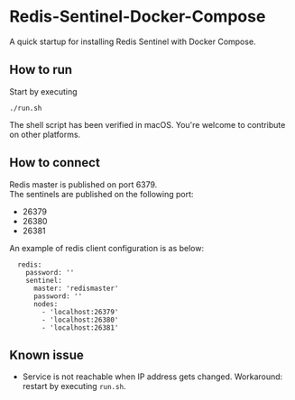 # Redis-Sentinel-Docker-Compose

A quick startup for installing Redis Sentinel with Docker Compose.
## How to run
Start by executing
```
./run.sh
```
The shell script has been verified in macOS. You're welcome to contribute on other platforms.

## How to connect
Redis master is published on port 6379.  
The sentinels are published on the following port:
* 26379
* 26380
* 26381

An example of redis client configuration is as below:
```
  redis:
    password: ''
    sentinel:
      master: 'redismaster'
      password: ''
      nodes:
        - 'localhost:26379'
        - 'localhost:26380'
        - 'localhost:26381'
```
## Known issue
* Service is not reachable when IP address gets changed. 
  Workaround: restart by executing `run.sh`.
